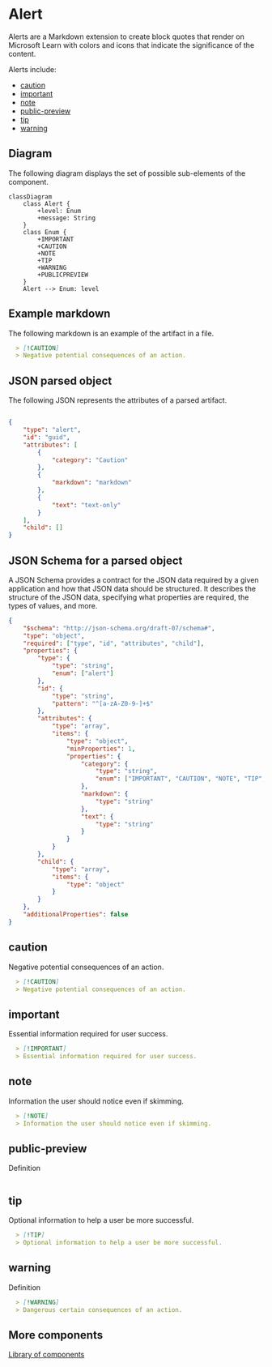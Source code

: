 # Alert

Alerts are a Markdown extension to create block quotes that render on Microsoft Learn with colors and icons that indicate the significance of the content.

Alerts include:
- [caution](#caution)
- [important](#important)
- [note](#note)
- [public-preview](#public-preview)
- [tip](#tip)
- [warning](#warning)

## Diagram

The following diagram displays the set of possible sub-elements of the component.

```mermaid
classDiagram
    class Alert {
        +level: Enum
        +message: String
    }
    class Enum {
        +IMPORTANT
        +CAUTION
        +NOTE
        +TIP
        +WARNING
        +PUBLICPREVIEW
    }
    Alert --> Enum: level
```

## Example markdown

The following markdown is an example of the artifact in a file.

```md
  > [!CAUTION]
  > Negative potential consequences of an action.
```

## JSON parsed object

The following JSON represents the attributes of a parsed artifact.

```json

{
    "type": "alert",
    "id": "guid",
    "attributes": [
        {
            "category": "Caution"
        },
        {
            "markdown": "markdown"
        },
        {
            "text": "text-only"
        }
    ],
    "child": []
}

```

## JSON Schema for a parsed object

A JSON Schema provides a contract for the JSON data required by a given application and how that JSON data should be structured. It describes the structure of the JSON data, specifying what properties are required, the types of values, and more.

```json
{
    "$schema": "http://json-schema.org/draft-07/schema#",
    "type": "object",
    "required": ["type", "id", "attributes", "child"],
    "properties": {
        "type": {
            "type": "string",
            "enum": ["alert"]
        },
        "id": {
            "type": "string",
            "pattern": "^[a-zA-Z0-9-]+$"
        },
        "attributes": {
            "type": "array",
            "items": {
                "type": "object",
                "minProperties": 1,
                "properties": {
                    "category": {
                        "type": "string",
                        "enum": ["IMPORTANT", "CAUTION", "NOTE", "TIP", "WARNING", "PUBLICPREVIEW"]
                    },
                    "markdown": {
                        "type": "string"
                    },
                    "text": {
                        "type": "string"
                    }
                }
            }
        },
        "child": {
            "type": "array",
            "items": {
                "type": "object"
            }
        }
    },
    "additionalProperties": false
}
```

## caution

Negative potential consequences of an action.

```md
  > [!CAUTION]
  > Negative potential consequences of an action.
```

## important

Essential information required for user success.

```markdown
  > [!IMPORTANT]
  > Essential information required for user success.

```
## note

Information the user should notice even if skimming.

```markdown
  > [!NOTE]
  > Information the user should notice even if skimming.

```

## public-preview

Definition

```markdown


```

## tip

Optional information to help a user be more successful.

```markdown
  > [!TIP]
  > Optional information to help a user be more successful.

```

## warning

Definition

```markdown
  > [!WARNING]
  > Dangerous certain consequences of an action.
```

## More components

[Library of components](document-object-model.md#library-of-defined-components-in-the-ca-object-model)